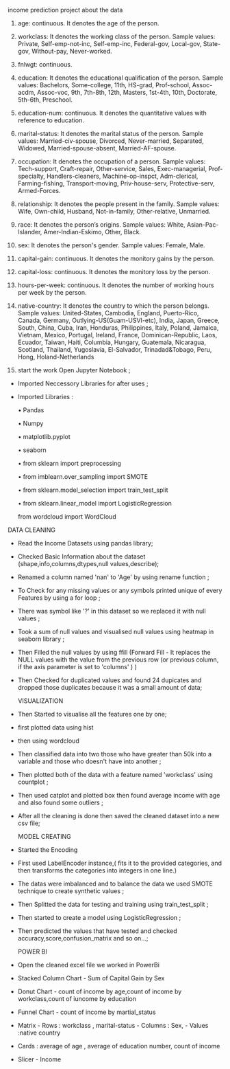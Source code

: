 income prediction project
about the data
1. age: continuous. It denotes the age of the person.
2. workclass: It denotes the working class of the person. Sample values: Private, Self-emp-not-inc, Self-emp-inc, Federal-gov, Local-gov, State-gov, Without-pay, Never-worked.
3. fnlwgt: continuous.
4. education: It denotes the educational qualification of the person. Sample values: Bachelors, Some-college, 11th, HS-grad, Prof-school, Assoc-acdm, Assoc-voc, 9th, 7th-8th, 12th, Masters, 1st-4th, 10th, Doctorate, 5th-6th, Preschool.
5. education-num: continuous. It denotes the quantitative values with reference to education.
6. marital-status: It denotes the marital status of the person. Sample values: Married-civ-spouse, Divorced, Never-married, Separated, Widowed, Married-spouse-absent, Married-AF-spouse.
7. occupation: It denotes the occupation of a person. Sample values: Tech-support, Craft-repair, Other-service, Sales, Exec-managerial, Prof-specialty, Handlers-cleaners, Machine-op-inspct, Adm-clerical, Farming-fishing, Transport-moving, Priv-house-serv, Protective-serv, Armed-Forces.
8. relationship: It denotes the people present in the family. Sample values: Wife, Own-child, Husband, Not-in-family, Other-relative, Unmarried.
9. race: It denotes the person’s origins. Sample values: White, Asian-Pac-Islander, Amer-Indian-Eskimo, Other, Black.
10. sex: It denotes the person's gender. Sample values: Female, Male.
11. capital-gain: continuous. It denotes the monitory gains by the person.
12. capital-loss: continuous. It denotes the monitory loss by the person.
13. hours-per-week: continuous. It denotes the number of working hours per week by the person.
14. native-country: It denotes the country to which the person belongs. Sample values: United-States, Cambodia, England, Puerto-Rico, Canada, Germany, Outlying-US(Guam-USVI-etc), India, Japan, Greece, South, China, Cuba, Iran, Honduras, Philippines, Italy, Poland, Jamaica, Vietnam, Mexico, Portugal, Ireland, France, Dominican-Republic, Laos, Ecuador, Taiwan, Haiti, Columbia, Hungary, Guatemala, Nicaragua, Scotland, Thailand, Yugoslavia, El-Salvador, Trinadad&Tobago, Peru, Hong, Holand-Netherlands

15. start the work
   Open Jupyter Notebook ;
- Imported Neccessory Libraries for after uses ;
- Imported Libraries :
  
  • Pandas
  
  • Numpy
  
  • matplotlib.pyplot
  
  • seaborn
  
  • from sklearn import preprocessing
  
  • from imblearn.over_sampling import SMOTE
  
  • from sklearn.model_selection import train_test_split
  
  • from sklearn.linear_model import LogisticRegression

     from wordcloud import WordCloud 
  


 DATA CLEANING
- Read the Income Datasets using pandas library;
- Checked Basic Information about the dataset (shape,info,columns,dtypes,null values,describe);  
- Renamed a column named 'nan' to 'Age' by using rename function ; 
- To Check for any missing values or any symbols printed unique of every Features by using a for loop ;
- There was symbol like '?' in this dataset so we replaced it with null values ;
- Took a sum of null values and visualised null values using heatmap in seaborn library ;
- Then Filled the null values by using ffill (Forward Fill - It replaces the NULL values with the value from the previous row (or previous column, if the axis parameter is set to 'columns' ) )
- Then Checked for duplicated values and found 24 dupicates and dropped those duplicates because it was a small amount of data;


    VISUALIZATION
- Then Started to visualise all the features one by one;
- first plotted data using hist
- then using wordcloud
- Then classified data into two those who have greater than 50k into a variable and those who doesn't have into another ;
- Then plotted both of the data with a feature named 'workclass' using countplot ;
- Then used catplot and plotted box then found average income with age and also found some outliers ;
- After all the cleaning is done then saved the cleaned dataset into a new csv file;


    MODEL CREATING
- Started the Encoding
- First used LabelEncoder instance,( fits it to the provided categories, and then transforms the categories into integers in one line.)
- The datas were imbalanced and to balance the data we used SMOTE technique to create synthetic values ;
- Then Splitted the data for testing and training using train_test_split ;
- Then started to create a model using LogisticRegression ;
- Then predicted the values that have tested and checked accuracy,score,confusion_matrix and so on...;


   POWER BI
- Open the cleaned excel file we worked in PowerBi
- Stacked Column Chart - Sum of Capital Gain by Sex
- Donut Chart - count of income by age,count of income by workclass,count of iuncome by education
- Funnel Chart - count of income by martial_status
- Matrix - Rows : workclass , marital-status
         - Columns : Sex,
         - Values :native country
- Cards :  average of age , average of education number, count of income
- Slicer - Income
